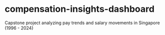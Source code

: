 # compensation-insights-dashboard
Capstone project analyzing pay trends and salary movements in Singapore (1996 - 2024)
